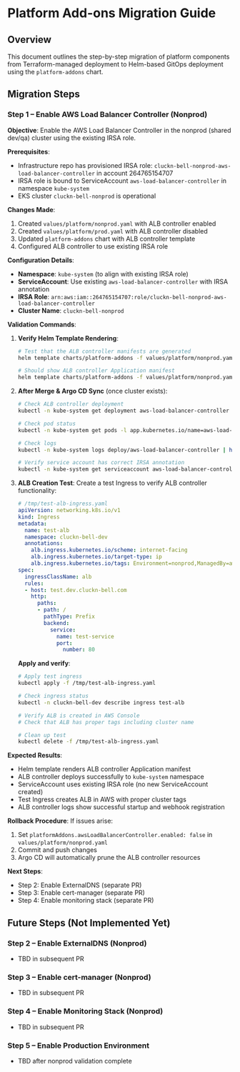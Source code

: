 # Platform Add-ons Migration Guide

## Overview

This document outlines the step-by-step migration of platform components from Terraform-managed deployment to Helm-based GitOps deployment using the `platform-addons` chart.

## Migration Steps

### Step 1 – Enable AWS Load Balancer Controller (Nonprod)

**Objective**: Enable the AWS Load Balancer Controller in the nonprod (shared dev/qa) cluster using the existing IRSA role.

**Prerequisites**:
- Infrastructure repo has provisioned IRSA role: `cluckn-bell-nonprod-aws-load-balancer-controller` in account 264765154707
- IRSA role is bound to ServiceAccount `aws-load-balancer-controller` in namespace `kube-system`
- EKS cluster `cluckn-bell-nonprod` is operational

**Changes Made**:
1. Created `values/platform/nonprod.yaml` with ALB controller enabled
2. Created `values/platform/prod.yaml` with ALB controller disabled  
3. Updated `platform-addons` chart with ALB controller template
4. Configured ALB controller to use existing IRSA role

**Configuration Details**:
- **Namespace**: `kube-system` (to align with existing IRSA role)
- **ServiceAccount**: Use existing `aws-load-balancer-controller` with IRSA annotation
- **IRSA Role**: `arn:aws:iam::264765154707:role/cluckn-bell-nonprod-aws-load-balancer-controller`
- **Cluster Name**: `cluckn-bell-nonprod`

**Validation Commands**:

1. **Verify Helm Template Rendering**:
   ```bash
   # Test that the ALB controller manifests are generated
   helm template charts/platform-addons -f values/platform/nonprod.yaml | grep -i aws-load-balancer-controller
   
   # Should show ALB controller Application manifest
   helm template charts/platform-addons -f values/platform/nonprod.yaml
   ```

2. **After Merge & Argo CD Sync** (once cluster exists):
   ```bash
   # Check ALB controller deployment
   kubectl -n kube-system get deployment aws-load-balancer-controller
   
   # Check pod status
   kubectl -n kube-system get pods -l app.kubernetes.io/name=aws-load-balancer-controller
   
   # Check logs
   kubectl -n kube-system logs deploy/aws-load-balancer-controller | head -20
   
   # Verify service account has correct IRSA annotation
   kubectl -n kube-system get serviceaccount aws-load-balancer-controller -o yaml
   ```

3. **ALB Creation Test**:
   Create a test Ingress to verify ALB controller functionality:
   
   ```yaml
   # /tmp/test-alb-ingress.yaml
   apiVersion: networking.k8s.io/v1
   kind: Ingress
   metadata:
     name: test-alb
     namespace: cluckn-bell-dev
     annotations:
       alb.ingress.kubernetes.io/scheme: internet-facing
       alb.ingress.kubernetes.io/target-type: ip
       alb.ingress.kubernetes.io/tags: Environment=nonprod,ManagedBy=aws-load-balancer-controller
   spec:
     ingressClassName: alb
     rules:
     - host: test.dev.cluckn-bell.com
       http:
         paths:
         - path: /
           pathType: Prefix
           backend:
             service:
               name: test-service
               port:
                 number: 80
   ```
   
   **Apply and verify**:
   ```bash
   # Apply test ingress
   kubectl apply -f /tmp/test-alb-ingress.yaml
   
   # Check ingress status
   kubectl -n cluckn-bell-dev describe ingress test-alb
   
   # Verify ALB is created in AWS Console
   # Check that ALB has proper tags including cluster name
   
   # Clean up test
   kubectl delete -f /tmp/test-alb-ingress.yaml
   ```

**Expected Results**:
- Helm template renders ALB controller Application manifest
- ALB controller deploys successfully to `kube-system` namespace
- ServiceAccount uses existing IRSA role (no new ServiceAccount created)
- Test Ingress creates ALB in AWS with proper cluster tags
- ALB controller logs show successful startup and webhook registration

**Rollback Procedure**:
If issues arise:
1. Set `platformAddons.awsLoadBalancerController.enabled: false` in `values/platform/nonprod.yaml`
2. Commit and push changes
3. Argo CD will automatically prune the ALB controller resources

**Next Steps**:
- Step 2: Enable ExternalDNS (separate PR)
- Step 3: Enable cert-manager (separate PR)
- Step 4: Enable monitoring stack (separate PR)

## Future Steps (Not Implemented Yet)

### Step 2 – Enable ExternalDNS (Nonprod)
- TBD in subsequent PR

### Step 3 – Enable cert-manager (Nonprod)  
- TBD in subsequent PR

### Step 4 – Enable Monitoring Stack (Nonprod)
- TBD in subsequent PR

### Step 5 – Enable Production Environment
- TBD after nonprod validation complete